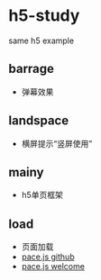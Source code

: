 # h5-study
same h5 example

## barrage
- 弹幕效果

## landspace
- 横屏提示“竖屏使用”

## mainy
- h5单页框架

## load
- 页面加载
- [pace.js github](https://github.com/HubSpot/pace)
- [pace.js welcome](http://github.hubspot.com/pace/docs/welcome/)